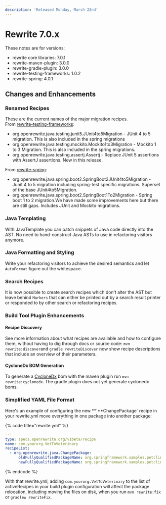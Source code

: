 ```yaml
---
description: 'Released Monday, March 22nd'
---
```


# Rewrite 7.0.x

These notes are for versions:

* rewrite core libraries: 7.0.1
* rewrite-maven-plugin: 3.0.0
* rewrite-gradle-plugin: 3.0.0
* rewrite-testing-frameworks: 1.0.2
* rewrite-spring: 4.0.1

## Changes and Enhancements

### Renamed Recipes

These are the current names of the major migration recipes.  
From [rewrite-testing-frameworks](https://github.com/openrewrite/rewrite-testing-frameworks):

* org.openrewrite.java.testing.junit5.JUnit4to5Migration - JUnit 4 to 5 migration. This is also included in the spring migrations
* org.openrewrite.java.testing.mockito.Mockito1to3Migration - Mockito 1 to 3 Migration. This is also included in the spring migrations.
* org.openrewrite.java.testing.assertj.Assertj - Replace JUnit 5 assertions with AssertJ assertions. New in this release. 

From [rewrite-spring](https://github.com/openrewrite/rewrite-spring):

* org.openrewrite.java.spring.boot2.SpringBoot2JUnit4to5Migration - Junit 4 to 5 migration including spring-test specific migrations. Superset of the base JUnit4to5Migration.
* org.openrewrite.java.spring.boot2.SpringBoot1To2Migration - Spring boot 1 to 2 migration.We have made some improvements here but there are still gaps. Includes JUnit and Mockito migrations.

### Java Templating

With JavaTemplate you can patch snippets of Java code directly into the AST. No need to hand-construct Java ASTs to use in refactoring visitors anymore.

### Java Formatting and Styling

Write your refactoring visitors to achieve the desired semantics and let `AutoFormat` figure out the whitespace.

### Search Recipes

It is now possible to create search recipes which don't alter the AST but leave behind `Markers` that can either be printed out by a search result printer or responded to by other search or refactoring recipes.

### **Build Tool Plugin Enhancements**

#### Recipe Discovery

See more information about what recipes are available and how to configure them, without having to dig through docs or source code: `mvn rewrite:discover`and `gradle rewriteDiscover` now show recipe descriptions that include an overview of their parameters.

#### CycloneDx BOM Generation

To generate a [CycloneDx](https://cyclonedx.org/) bom with the maven plugin run `mvn rewrite:cyclonedx`.  The gradle plugin does not yet generate cyclonedx boms.  


### **Simplified YAML File Format**

Here's an example of configuring the new **\`**ChangePackage\` recipe in your rewrite.yml move everything in one package into another package:

{% code title="rewrite.yml" %}
```yaml
---
type: specs.openrewrite.org/v1beta/recipe
name: com.yourorg.VetToVeterinary
recipeList:
  - org.openrewrite.java.ChangePackage:
      oldFullyQualifiedPackageName: org.springframework.samples.petclinic.vet
      newFullyQualifiedPackageName: org.springframework.samples.petclinic.veterinary
```
{% endcode %}

With that rewrite.yml, adding `com.yourorg.VetToVeterinary` to the list of activeRecipes in your build plugin configuration will affect the package relocation, including moving the files on disk, when you run `mvn rewrite:fix` or `gradlew rewriteFix`.



